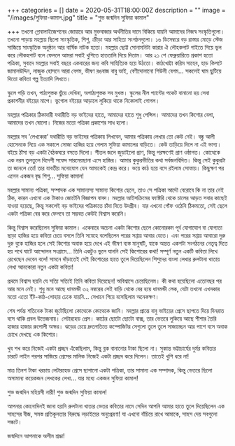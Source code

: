 +++
categories = []
date = 2020-05-31T18:00:00Z
description = ""
image = "/images/সুফিয়া-কামাল.jpg"
title = "শুভ জন্মদিন সুফিয়া কামাল"

+++
তখনো গ্লোবালাইজেশনের জোয়ারে আর মুক্তবাজার অর্থনীতির দামে বিকিয়ে যায়নি আমাদের নিজস্ব সংস্কৃতিগুলো। তখনো পাড়ায় মহল্লায় ছিলো সাংস্কৃতিক, শিশু, ক্রীড়া আর সাহিত্য সংগঠনগুলো। ১৬ ডিসেম্বরে বড় রাস্তার মোড়ে স্টেজ সাজিয়ে সাংস্কৃতিক অনুষ্ঠান আর বার্ষিক নাটক হতো। মহল্লার ছোট্ট সোনামনিটা কারার ঐ লৌহকপাট গাইতে গিয়ে ভুল করে লৌকহপাট বলে ফেললে আমরা সবাই খুশিতে হাততালি দিয়ে দিতাম। আর ২১ শে ফেব্রুয়ারিতে প্রকাশ হতো পত্রিকা, সুবাদে মহল্লার সবাই বছরে একবারের জন্য কবি সাহিত্যিক হয়ে উঠতো। কাঠখোট্টা করিম সাহেব, হাড় কিপটে জামালউদ্দিন, লাজুক হোসনে আরা বেগম, ভীষণ রঙবাজ বাবু ভাই, বেণীদোলানো শিউলী বেগম... সকলেই ঘাম ছুটিয়ে দিতো কবিতা গল্প ইত্যাদি লিখতে।  
  
স্কুলে পড়ি তখন, পাঠ্যপুস্তক ছুঁয়ে দেখিনা, অপাঠ্যপুস্তক সব মুখস্ত। স্কুলের নীল প্যান্টের পকেট বানানো হয় সেবা প্রকাশনীর বইয়ের মাপে। ভুগোল বইয়ের আড়ালে লুকিয়ে থাকে নিকোলাই গোগল।  
  
মহল্লার পত্রিকার ঠিকাদারী যথারীতি বড় ভাইদের হাতে, আমাদের হাতে শুধু পেন্সিল। আমাদের তখন কিশোর বেলা, আমাদের তখন ষোলো। নিজের মতো পত্রিকা প্রকাশের সাধ হলো।  
  
মহল্লার সব ’লেখকেরা’ যথারীতি বড় ভাইদের পত্রিকায় লিখবেন, আমার পত্রিকায় লেখার তো কেউ নেই। বন্ধু আলী হোসেনকে নিয়ে এক সকালে সোজা হাজির হয়ে গেলাম সুফিয়া কামালের বাড়িতে। কেউ তাড়িয়ে দিলে না এই ভাগ্য। বইয়ে ঠাঁসা বড় একটা বৈঠকঘরে বসতে দিলো। শীতল জলে জুড়াইলো প্রাণ, কিন্তু পরক্ষণেই প্রাণ ওষ্ঠাগত। কোত্থেকে এক নরম তুলতুলে বিদেশী সফেদ সারমেয়ছানা এসে হাজির। আমার কুকুরভীতির কথা সর্বজনবিদিত। কিন্তু সেই কুকুরটা তা জানলে তো! তার যাবতীয় মনোযোগ যেন আমাকেই কেন্দ্র করে। ভয়ে কাঠ হয়ে বসে রইলাম সোফায়। কিছুক্ষণ পর এলেন একজন বৃদ্ধ শিশু... সুফিয়া কামাল!  
  
মহল্লার সামান্য পত্রিকা, সম্পাদক এক সামান্যস্য সামান্য কিশোর ছেলে, তাও সে পত্রিকা আদৌ বেরোবে কি না তার নেই ঠিক, কারন এখনো এক টাকাও জোটেনি বিজ্ঞাপন বাবদ। মহল্লার আইসক্রিমের ফ্যাক্টরি থেকে চালের আড়ত সবার কাছেই যাওয়া হয়েছে, কিন্তু সকলেই বড় ভাইদের পত্রিকাতে চাঁদা দিতে উদগ্রীব। যার এখনো গোঁফ ওঠেনি ঠিকমতো, সেই ছেলে একটা পত্রিকা বের করে ফেলবে তা সম্ভবত কেউই বিশ্বাস করেনি।  
  
কিন্তু বিশ্বাস করেছিলেন সুফিয়া কামাল। একেবারে অচেনা একটা কিশোর ছেলে কোনোরকম পূর্ব যোগাযোগ বা যোগ্যতা ছাড়া হাজির হয়ে কবিতা চেয়ে বসলে তিনি সস্নেহে বলেছিলেন পরের সপ্তায় আবার যেতে। এবং পরের সপ্তায় আবারো দুরু দুরু বুকে হাজির হলে সেই কিশোর অবাক হয়ে দেখে এই ভীষণ ব্যস্ত মানুষটি, যাকে অন্তত একশটা সংগঠনের নেতৃত্ব দিতে হয় পথে ঘাটে আন্দোলন সংগ্রামে... তিনি একটুও ভুলে যাননি সেই কিশোরের কথা! সম্পূর্ণ নতুন একটি কবিতা লিখে রেখেছেন দেবেন বলে! সামনে দাঁড়াতেই সেই কিশোরের হাতে তুলে দিয়েছিলেন শিশুদের বাংলা লেখার রুলটানা খাতায় লেখা আনকোরা নতুন একটা কবিতা!  
  
প্রথমে বিশ্বাস হয়নি যে সত্যি সত্যিই তিনি কবিতা দিয়েছেন! অবিশ্বাসে চেয়েছিলেম। কী কথা হয়েছিলো এতোবছর পর আর মনে নেই। শুধু মনে আছে ধানমন্ডী ৩২ নম্বরের সেই বাড়ি থেকে বের হয়ে ধানমন্ডী লেক, যেটা তখনো এখনকার মতো এতো ইঁট-কাঠ-লোহায় ঢেকে যায়নি... সেখানে গিয়ে বসেছিলাম অনেকক্ষণ।  
  
শেষ পর্যন্ত শতিনেক টাকা জুটেছিলো কোত্থেকে কোত্থেকে জানি। মহল্লার প্রান্তে বাবু ভাইয়ের প্রেসে ছাপতে দিয়ে দিনরাত বসে থাকি প্রবল উত্তেজনায়। লেটারহেড প্রেস। কাঠের ছোটো ছোটো বাক্স, তার ভেতরে লুকিয়ে আছে শীশার তৈরি হাজার হাজার রুপোলী অক্ষর। ঝড়ের চেয়ে দ্রুতগতিতে কম্পোজিটর সেগুলো তুলে তুলে সাজাচ্ছেন আর পাশে বসে অবাক চোখে দেখছে এক কিশোর।  
  
খুব শখ করে নিজেই একটা প্রচ্ছদ এঁকেছিলাম, কিন্তু ব্লক বানানোর টাকা ছিলো না। সুকান্ত ভট্টাচার্যের দুর্মর কবিতার চারটে লাইন পরপর সাজিয়ে প্রেসের মালিক নিজেই একটা প্রচ্ছদ করে দিলেন। তাতেই খুশি ধরে না!  
  
মাত্র তিনশ টাকা খরচায় লেটারহেড প্রেসে ছাপানো একটা পত্রিকা, তার সামান্য এক সম্পাদক, কিন্তু ভেতরে ছিলো অসামান্য কয়েকজন লেখকের লেখা... যার মধ্যে একজন সুফিয়া কামাল!  
  
শুভ জন্মদিন মহিয়সী নারী! শুভ জন্মদিন সুফিয়া কামাল!  
  
আপনার কোনোদিনই জানা হয়নি রুলটানা খাতার ভেতর কবিতার নামে সেদিন আপনি আমার হাতে তুলে দিয়েছিলেন এক সাহসের বীজ, সমস্ত প্রতিকূলতার বিরুদ্ধে লড়াইয়ের অনুপ্রেরণা! যা এখনো বাঁচিয়ে রাখে আমাকে, সাহস দেয় সবগুলো সঙ্কটে।  
  
জন্মদিনে আপনাকে অসীম শ্রদ্ধা!